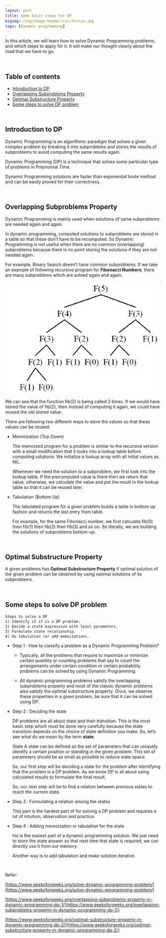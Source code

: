 ```yaml
---
layout: post
title: Some basic steps for DP
bigimg: /img/image-header/california.jpg
tags: [Dynamic programming]
---
```


In this article, we will learn how to solve Dynamic Programming problems, and which steps to apply for it. It will make our thought clearly about the road that we have to go.

<br>

## Table of contents
- [Introduction to DP](#introduction-to-dp)
- [Overlapping Subproblems Property](#overlapping-subproblems-property)
- [Optimal Substructure Property](#optimal-substructure-property)
- [Some steps to solve DP problem](#some-steps-to-solve-dp-problem)

<br>

## Introduction to DP
Dynamic Programming is an algorithmic paradigm that solves a given complex problem by breaking it into subproblems and stores the results of subproblems to avoid computing the same results again.

Dynamic Programming (DP) is a technique that solves some particular type of problems in Polynomial Time. 

Dynamic Programming solutions are faster than exponential brute method and can be easily proved for their correctness. 

<br>

## Overlapping Subproblems Property
Dynamic Programming is mainly used when solutions of same subproblems are needed again and again. 

In dynamic programming, computed solutions to subproblems are stored in a table so that these don’t have to be recomputed. So Dynamic Programming is not useful when there are no common (overlapping) subproblems because there is no point storing the solutions if they are not needed again. 

For example, Binary Search doesn’t have common subproblems. If we take an example of following recursive program for **Fibonacci Numbers**, there are many subproblems which are solved again and again.

![](../img/Algorithm/dynamic-programming/Fibonacchi-Recursion.png)

We can see that the function fib(2) is being called 2 times. If we would have stored the value of fib(2), then instead of computing it again, we could have reused the old stored value.

There are following two different ways to store the values so that these values can be reused:
- Memoization (Top Down)

    The memoized program for a problem is similar to the recursive version with a small modification that it looks into a lookup table before computing solutions. We initialize a lookup array with all initial values as NIL. 
    
    Whenever we need the solution to a subproblem, we first look into the lookup table. If the precomputed value is there then we return that value, otherwise, we calculate the value and put the result in the lookup table so that it can be reused later.

- Tabulation (Bottom Up)

    The tabulated program for a given problem builds a table in bottom up fashion and returns the last entry from table. 
    
    For example, for the same Fibonacci number, we first calculate fib(0) then fib(1) then fib(2) then fib(3) and so on. So literally, we are building the solutions of subproblems bottom-up.

<br>

## Optimal Substructure Property
A given problems has **Optimal Substructure Property** if optimal solution of the given problem can be obtained by using optimal solutions of its subproblems.

<br>

## Some steps to solve DP problem

```
Steps to solve a DP
1) Identify if it is a DP problem.
2) Decide a state expression with least parameters.
3) Formulate state relationship.    
4) Do tabulation (or add memoization).
```

- Step 1 : How to classify a problem as a Dynamic Programming Problem?

    - Typically, all the problems that require to maximize or minimize certain quantity or counting problems that say to count the arrangements under certain condition or certain probability problems can be solved by using Dynamic Programming.

    - All dynamic programming problems satisfy the overlapping subproblems property and most of the classic dynamic problems also satisfy the optimal substructure property. Once, we observe these properties in a given problem, be sure that it can be solved using DP.

- Step 2 : Deciding the state

    DP problems are all about state and their transition. This is the most basic step which must be done very carefully because the state transition depends on the choice of state definition you make. So, let’s see what do we mean by the term **state**.

    State A state can be defined as the set of parameters that can uniquely identify a certain position or standing in the given problem. This set of parameters should be as small as possible to reduce state space. 

    So, our first step will be deciding a state for the problem after identifying that the problem is a DP problem. As we know DP is all about using calculated results to formulate the final result.
    
    So, our next step will be to find a relation between previous states to reach the current state.

- Step 3 : Formulating a relation among the states

    This part is the hardest part of for solving a DP problem and requires a lot of intuition, observation and practice.

- Step 4 : Adding memoization or tabulation for the state

    his is the easiest part of a dynamic programming solution. We just need to store the state answer so that next time that state is required, we can directly use it from our memory.

    Another way is to add tabulation and make solution iterative. 

<br>


Refer:

[https://www.geeksforgeeks.org/solve-dynamic-programming-problem/](https://www.geeksforgeeks.org/solve-dynamic-programming-problem/)

[https://www.geeksforgeeks.org/overlapping-subproblems-property-in-dynamic-programming-dp-1/](https://www.geeksforgeeks.org/overlapping-subproblems-property-in-dynamic-programming-dp-1/)

[https://www.geeksforgeeks.org/optimal-substructure-property-in-dynamic-programming-dp-2/](https://www.geeksforgeeks.org/optimal-substructure-property-in-dynamic-programming-dp-2/)